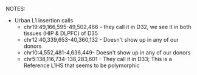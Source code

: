 NOTES:
- Urban L1 insertion calls
  - chr19:49,166,595-49,502,466 - they call it in D32, we see it in both tissues (HIP & DLPFC) of D35
  - chr12:40,339,653-40,360,132 - Doesn't show up in any of our donors
  - chr10:4,552,481-4,636,449- Doesn't show up in any of our donors
  - chr5:138,116,734-138,283,601 - They call it in D33; This is a Reference L1HS that seems to be polymorphic